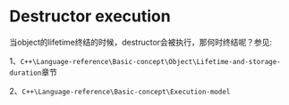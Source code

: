 # Destructor execution

当object的lifetime终结的时候，destructor会被执行，那何时终结呢？参见: 

1、`C++\Language-reference\Basic-concept\Object\Lifetime-and-storage-duration`章节

2、`C++\Language-reference\Basic-concept\Execution-model`



